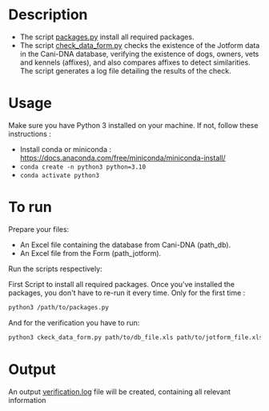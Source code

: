 # Description

- The script [packages.py](packages.py) install all required packages.
- The script [check_data_form.py](check_data_form.py) checks the existence of the Jotform data in the Cani-DNA database, verifying the existence of dogs, owners, vets and kennels (affixes), and also compares affixes to detect similarities. The script generates a log file detailing the results of the check.

# Usage
Make sure you have Python 3 installed on your machine. If not, follow these instructions : 

  - Install conda or miniconda : https://docs.anaconda.com/free/miniconda/miniconda-install/
  - ```conda create -n python3 python=3.10```
  - ```conda activate python3```


# To run
Prepare your files:
  - An Excel file containing the database from Cani-DNA (path_db).
  - An Excel file from the Form (path_jotform).

Run the scripts respectively:

First Script to install all required packages.
Once you've installed the packages, you don't have to re-run it every time. Only for the first time :

```bash
python3 /path/to/packages.py 
```
And for the verification you have to run:

```bash
python3 ckeck_data_form.py path/to/db_file.xls path/to/jotform_file.xlsx
```
# Output 
An output [verification.log](verification.log) file will be created, containing all relevant information 